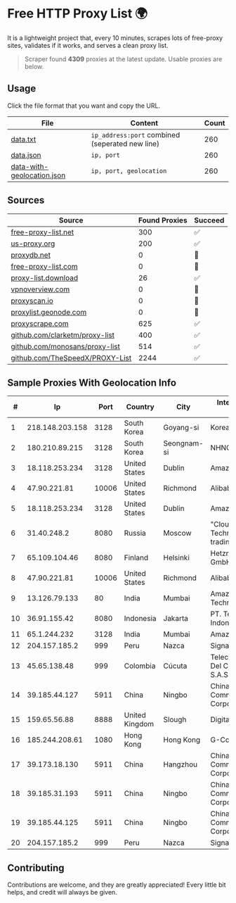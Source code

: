 
# Free HTTP Proxy List 🌍

It is a lightweight project that, every 10 minutes, scrapes lots of free-proxy sites, validates if it works, and serves a clean proxy list.


> Scraper found **4309** proxies at the latest update. Usable proxies are below.

## Usage

Click the file format that you want and copy the URL.


|File|Content|Count|
|----|-------|-----|
|[data.txt](https://raw.githubusercontent.com/themiralay/Proxy-List-World/master/data.txt)|`ip_address:port` combined (seperated new line)|260|
|[data.json](https://raw.githubusercontent.com/themiralay/Proxy-List-World/master/data.json)|`ip, port`|260|
|[data-with-geolocation.json](https://raw.githubusercontent.com/themiralay/Proxy-List-World/master/data-with-geolocation.json)|`ip, port, geolocation`|260|

## Sources

|Source|Found Proxies|Succeed|
|------|-------------|-------|
|[free-proxy-list.net](https://free-proxy-list.net)|300|✅|
|[us-proxy.org](https://www.us-proxy.org)|200|✅|
|[proxydb.net](http://proxydb.net)|0|🚫|
|[free-proxy-list.com](https://free-proxy-list.com/?page=&port=&type%5B%5D=http&type%5B%5D=https&up_time=0&search=Search)|0|🚫|
|[proxy-list.download](https://www.proxy-list.download/HTTP)|26|✅|
|[vpnoverview.com](https://vpnoverview.com/privacy/anonymous-browsing/free-proxy-servers)|0|🚫|
|[proxyscan.io](https://www.proxyscan.io)|0|🚫|
|[proxylist.geonode.com](https://proxylist.geonode.com/api/proxy-list?limit=300&page=1&sort_by=lastChecked&sort_type=desc&protocols=http,https)|0|🚫|
|[proxyscrape.com](https://api.proxyscrape.com/v2/?request=displayproxies&protocol=http&timeout=10000&country=all&ssl=all&anonymity=all)|625|✅|
|[github.com/clarketm/proxy-list](https://raw.githubusercontent.com/clarketm/proxy-list/master/proxy-list-raw.txt)|400|✅|
|[github.com/monosans/proxy-list](https://raw.githubusercontent.com/monosans/proxy-list/main/proxies/http.txt)|514|✅|
|[github.com/TheSpeedX/PROXY-List](https://raw.githubusercontent.com/TheSpeedX/PROXY-List/master/http.txt)|2244|✅|


## Sample Proxies With Geolocation Info

|#|Ip|Port|Country|City|Internet Service Provider|
|-|--|----|-------|----|-------------------------|
|1|218.148.203.158|3128|South Korea|Goyang-si|Korea Telecom|
|2|180.210.89.215|3128|South Korea|Seongnam-si|NHNCLOUD|
|3|18.118.253.234|3128|United States|Dublin|Amazon.com, Inc.|
|4|47.90.221.81|10006|United States|Richmond|Alibaba.com LLC|
|5|18.118.253.234|3128|United States|Dublin|Amazon.com, Inc.|
|6|31.40.248.2|8080|Russia|Moscow|"Cloud Technologies" LLC trading as Cloud.ru|
|7|65.109.104.46|8080|Finland|Helsinki|Hetzner Online GmbH|
|8|47.90.221.81|10006|United States|Richmond|Alibaba.com LLC|
|9|13.126.79.133|80|India|Mumbai|Amazon Technologies Inc|
|10|36.91.155.42|8080|Indonesia|Jakarta|PT. Telekomunikasi Indonesia|
|11|65.1.244.232|3128|India|Mumbai|Amazon.com|
|12|204.157.185.2|999|Peru|Nazca|Signal Peru S.A.C|
|13|45.65.138.48|999|Colombia|Cúcuta|Telecomunicaciones Del Catatumbo S.A.S|
|14|39.185.44.127|5911|China|Ningbo|China Mobile Communications Corporation|
|15|159.65.56.88|8888|United Kingdom|Slough|DigitalOcean, LLC|
|16|185.244.208.61|1080|Hong Kong|Hong Kong|G-Core Labs S.A.|
|17|39.173.18.130|5911|China|Hangzhou|China Mobile Communications Corporation|
|18|39.185.31.193|5911|China|Ningbo|China Mobile Communications Corporation|
|19|39.185.44.125|5911|China|Ningbo|China Mobile Communications Corporation|
|20|204.157.185.2|999|Peru|Nazca|Signal Peru S.A.C|



## Contributing

Contributions are welcome, and they are greatly appreciated! Every
little bit helps, and credit will always be given.

